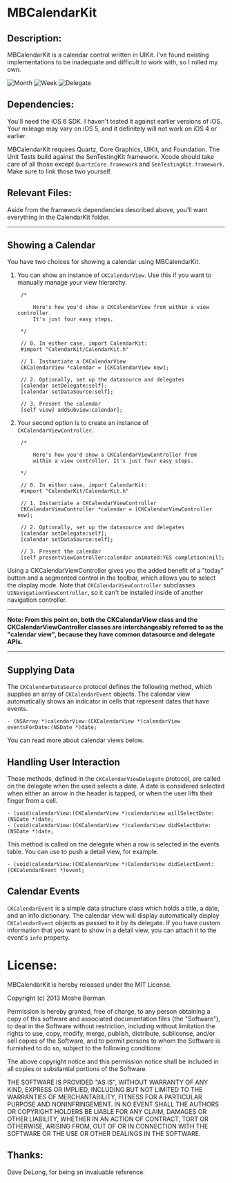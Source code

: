 MBCalendarKit
================

Description:
------------

MBCalendarKit is a calendar control written in UIKit. I've found existing implementations to be inadequate and difficult to work with, so I rolled my own.

![Month](./screens/month.png "Month View")
![Week](./screens/week.png "Week View")
![Delegate](./screens/day.png "Day View")

Dependencies:
-------------

You'll need the iOS 6 SDK. I haven't tested it against earlier versions of iOS. Your mileage may vary on iOS 5, and it definitely will not work on iOS 4 or earlier.

MBCalendarKit requires Quartz, Core Graphics, UIKit, and Foundation. The Unit Tests build against the SenTestingKit framework. Xcode should take care of all those except `QuartzCore.framework` and `SenTestingKit.framework`. Make sure to link those two yourself.

Relevant Files:
---------------

Aside from the framework dependencies described above, you'll want everything in the CalendarKit folder. 

---

Showing a Calendar
--------------------------------------

You have two choices for showing a calendar using MBCalendarKit. 

1. You can show an instance of `CKCalendarView`. Use this if you want to manually manage your view hierarchy.


        /* 
		
			Here's how you'd show a CKCalendarView from within a view controller. 
			It's just four easy steps.
			
		*/
		
    	// 0. In either case, import CalendarKit:
    	#import "CalendarKit/CalendarKit.h"
    	
 		// 1. Instantiate a CKCalendarView
 		CKCalendarView *calendar = [CKCalendarView new];
 		
 		// 2. Optionally, set up the datasource and delegates
 		[calendar setDelegate:self];
 		[calendar setDataSource:self];
 		
		// 3. Present the calendar 
		[self view] addSubview:calendar];


2. Your second option is to create an instance of `CKCalendarViewController`.
	
	
		/* 
		
			Here's how you'd show a CKCalendarViewController from 
			within a view controller. It's just four easy steps.
			
		*/
		
    	// 0. In either case, import CalendarKit:
    	#import "CalendarKit/CalendarKit.h"
    	
 		// 1. Instantiate a CKCalendarViewController
 		CKCalendarViewController *calendar = [CKCalendarViewController new];
 		
 		// 2. Optionally, set up the datasource and delegates
 		[calendar setDelegate:self];
 		[calendar setDataSource:self];
 		
		// 3. Present the calendar 
		[self presentViewController:calendar animated:YES completion:nil];
		
		
Using a CKCalendarViewController gives you the added benefit of a "today" button and a segmented control in the toolbar, which allows you to select the display mode. Note that `CKCalendarViewController` subclasses `UINavigationViewController`, so it can't be installed inside of another navigation controller. 

---

**Note: From this point on, both the CKCalendarView class and the CKCalendarViewController classes are interchangeably referred to as the "calendar view", because they have common datasource and delegate APIs.** 

---



Supplying Data
-------------------------

The `CKCalendarDataSource` protocol defines the following method, which supplies an array of `CKCalendarEvent` objects. The calendar view automatically shows an indicator in cells that represent dates that have events. 

    - (NSArray *)calendarView:(CKCalendarView *)calendarView eventsForDate:(NSDate *)date;
    
You can read more about calendar views below.
		
		
Handling User Interaction
-------------------------

These methods, defined in the `CKCalendarViewDelegate` protocol, are called on the delegate when the used selects a date. A date is considered selected when either an arrow in the header is tapped, or when the user lifts their finger from a cell.

    - (void)calendarView:(CKCalendarView *)calendarView willSelectDate:(NSDate *)date;
    - (void)calendarView:(CKCalendarView *)calendarView didSelectDate:(NSDate *)date;
    
This method is called on the delegate when a row is selected in the events table. You can use to push a detail view, for example.

    - (void)calendarView:(CKCalendarView *)CalendarView didSelectEvent:(CKCalendarEvent *)event;
    
    
Calendar Events
----------------
`CKCalendarEvent` is a simple data structure class which holds a title, a date, and an info dictionary. The calendar view will display automatically display `CKCalendarEvent` objects as passed to it by its delegate. If you have custom information that you want to show in a detail view, you can attach it to the event's `info` property.	


License:
========

MBCalendarKit is hereby released under the MIT License. 

Copyright (c) 2013 Moshe Berman

Permission is hereby granted, free of charge, to any person obtaining a copy of this software and associated documentation files (the "Software"), to deal in the Software without restriction, including without limitation the rights to use, copy, modify, merge, publish, distribute, sublicense, and/or sell copies of the Software, and to permit persons to whom the Software is furnished to do so, subject to the following conditions:

The above copyright notice and this permission notice shall be included in all copies or substantial portions of the Software.

THE SOFTWARE IS PROVIDED "AS IS", WITHOUT WARRANTY OF ANY KIND, EXPRESS OR IMPLIED, INCLUDING BUT NOT LIMITED TO THE WARRANTIES OF MERCHANTABILITY, FITNESS FOR A PARTICULAR PURPOSE AND NONINFRINGEMENT. IN NO EVENT SHALL THE AUTHORS OR COPYRIGHT HOLDERS BE LIABLE FOR ANY CLAIM, DAMAGES OR OTHER LIABILITY, WHETHER IN AN ACTION OF CONTRACT, TORT OR OTHERWISE, ARISING FROM, OUT OF OR IN CONNECTION WITH THE SOFTWARE OR THE USE OR OTHER DEALINGS IN THE SOFTWARE.


Thanks:
-------
Dave DeLong, for being an invaluable reference.